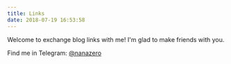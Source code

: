 ```yaml
---
title: Links
date: 2018-07-19 16:53:58
---
```


Welcome to exchange blog links with me! I'm glad to make friends with you.

Find me in Telegram: [@nanazero](https://t.me/nanazero)
